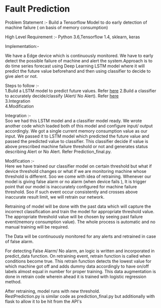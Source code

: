 # Fault Prediction
Problem Statement :- Build a Tensorflow Model to do early detection of machine failure ( on basis of memory consumption)

High Level Requirement :- Python 3.6,Tensorflow 1.4, sklearn, keras

Implementation:-  

We have a Edge device which is continuously monitored. We have to early detect the possible failure of machine and alert the system.Approach is to do time series forecast using Deep Learning LSTM model where it will  predict the future value beforehand and then using classifier to decide to give alert or not.

Steps to follow :-  
1.Build a LSTM model to predict future values. Refer [here](https://github.com/RonakDedhiya/Early-Warning-Fault-Detection/tree/master/Time%20Series%20Forecst-LSTM)  2.Build a classifier to accurately decide/classify (Alert/ No Alert). Refer [here](https://github.com/RonakDedhiya/Early-Warning-Fault-Detection/tree/master/Logistic%20Classifier)  
3.Integration  
4.Modification  

Integration :-  
Soo we had this LSTM model and a classifier model ready. We wrote another code which loaded both of this model and configure input/ output accordingly. We got a single current memory consumption value as our input. We passed it to LSTM model which predicted the future value and passed the predicted value to classifier. This classifier decide if value is above prescribed machine failure threshold or not and generates status describing Alert or No Alert. Refer Prediction_final.py.

Modification :-  
Here we have trained our classifier model on certain threshold but what if device threshold changes or what if we are monitoring machine whose threshold is different. Soo we come with idea of retraining. Whenever our model is giving false alarm or no alarm (when device fails ), It is trigger point that our model is inaccurately configured for machine failure threshold. Soo if such event occur consistently and crosses above inaccurate result limit, we will retrain our network.  

Retraining of model will be done with the past data which will capture the incorrect classification and train the model for appropriate threshold value. The appropriate threshold value will be chosen by seeing past failure event(memory consumption value). The whole process is automatic and no manual training will be required.  

The Data will be continuously monitored for any alerts and retrained in case of false alarm.  

For detecting False Alarm/ No alarm, an logic is written and incorporated in predict_data function. On retraining event, retrain function is called when conditions become true. This retrain function detects the lowest value for which machine got off and adds dummy data accordingly to have on/off labels almost equal in number for proper training. This data augmentation is done in retrain code wherein ahead it is trained with logistic regression method.  

After retraining, model runs with new threshold.  
RestPrediction.py is similar code as prediction_final.py but additionally with flask to allow it to be hit from the API's
